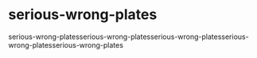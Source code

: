 # serious-wrong-plates
serious-wrong-platesserious-wrong-platesserious-wrong-platesserious-wrong-platesserious-wrong-plates
